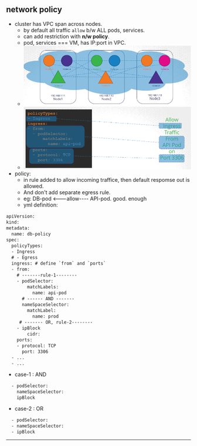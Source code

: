 ## network policy
- cluster has VPC span across nodes.
    - by default all traffic `allow` b/w ALL pods, services.
    - can add restriction with **n/w policy**.
    - pod, services  === VM, has IP:port in VPC.
    - ![img.png](../99_img/07/policy/img.png)
    - ![img_1.png](../99_img/07/policy/img_1.png)
- policy:
    - in rule added to allow incoming traffice, then default respomse out is allowed.
    - And don't add separate egress rule.
    - eg: DB-pod <---allow---- API-pod. good. enough
    - yml definition:
```
apiVersion:
kind:
metadata:
  name: db-policy
spec:
  policyTypes:
  - Ingress
  # - Egress
  ingress: # define `from` and `ports`
  - from:
    # -------rule-1--------
    - podSelector:  
        matchLabels:
          name: api-pod
      # ------ AND -------    
      nameSpaceSelector:
        matchLabel:
          name: prod 
     # ------- OR, rule-2--------    
    - ipBlock
        cidr:             
    ports:
    - protocol: TCP
      port: 3306
  - ...
  - ...
```
- case-1 : AND
```
  - podSelector:
    nameSpaceSelector:
    ipBlock
```

- case-2 : OR
```
  - podSelector:
  - nameSpaceSelector:
  - ipBlock
```

---